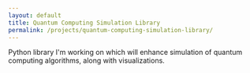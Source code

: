 ```yaml
---
layout: default
title: Quantum Computing Simulation Library
permalink: /projects/quantum-computing-simulation-library/
---
```


Python library I'm working on which will enhance simulation of quantum computing algorithms, along with visualizations.